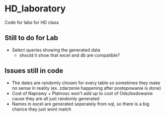 # HD_laboratory
Code for labs for HD class

## Still to do for Lab
* Select queries showing the generated data
  * should it show that excel and db are compatible? 

## Issues still in code
* The dates are randomly chosen for every table so sometimes they make no sense in reality (ex. zdarzenie happening after postepowanie is done)
* Cost of Naprawy + Platnosc won't add up to cost of Odszkodowanie cause they are all just randomly generated
* Names in excel are generated seperately from sql, so there is a big chance they just wont match